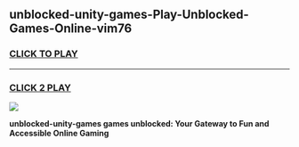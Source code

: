 
## unblocked-unity-games-Play-Unblocked-Games-Online-vim76
<h3>
<a href="https://premium76.site?title=unblocked-unity-games&ref=25A">CLICK TO PLAY</a></h3>
<hr>

<h3>
<a href="https://premium76.site?title=unblocked-unity-games&ref=25A">CLICK 2 PLAY</a>
  
</h3>

<a href="https://premium76.site?title=unblocked-unity-games&ref=25A"><img src="https://clearcache.store/games.png"></a>


**unblocked-unity-games games unblocked: Your Gateway to Fun and Accessible Online Gaming**
